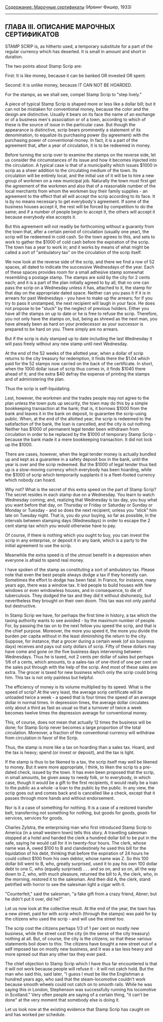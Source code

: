 [Содержание: Марочные сертификаты](index.md) (Ирвинг Фишер, 1933)

------

ГЛАВА III. ОПИСАНИЕ МАРОЧНЫХ СЕРТИФИКАТОВ
-----------------------------------------
STAMP SCRIP is, as hitherto used, a temporary substitute for a part
of the regular currency which has deserted. It is small in amount and short
in duration.

The two points about Stamp Scrip are:

First: It is like money, because it can be banked OR invested OR spent.

Second: It is unlike money, because IT CAN NOT BE HOARDED.

For the stamps, as we shall see, compel Stamp Scrip to "step lively."

A piece of typical Stamp Scrip is shaped more or less like a dollar
bill; but it can not be mistaken for conventional money, because the color
and the design are distinctive. Usually it bears on its face the name of
an exchange or of a business men's association or of a town, according
to which of these is the source of issue in the particular case. But though
the appearance is distinctive, scrip bears prominently a statement of its
denomination, to equalize its purchasing power (by agreement) with the
purchasing power of conventional money. In fact, it is a part of the agreement
that, after a year of circulation, it is to be redeemed in money.

Before turning the scrip over to examine the stamps on the reverse
side, let us consider the circumstances of its issue and how it becomes
injected into the circulation. A typical case is that of a municipality
which issues $1000 in scrip as a sheer addition to the circulating medium
of the town. Its circulation will be entirely local, and the initial use
of it will be to hire a new group of workmen on a new municipal job. Naturally
the town must first get the agreement of the workmen and also that of a
reasonable number of the local merchants from whom the workmen buy their
family supplies - an agreement to the effect that all will accept the scrip
according to its face. It is by no means necessary to get everybody's agreement.
If some of the business houses accept it, the rest will be forced by competition
to do the same; and if a number of people begin to accept it, the others
will accept it because everybody else accepts it.

But this agreement will not readily be forthcoming without a guaranty
from the town that, after a certain period of circulation (usually one
year), the scrip will be redeemed in cold cash. So the town agrees to this,
and sets to work to gather the $1000 of cold cash before the expiration
of the scrip. The town has a year to work in; and it works by means of
what might be called a sort of "ambulatory tax" on the circulation of the
scrip itself.

We now look at the reverse side of the scrip, and there we find a row
of 52 spaces, all dated to indicate the successive Wednesdays of the year.
Each of these spaces provides room for a small adhesive stamp somewhat
resembling a postage stamp. The stamps are sold by the city for 2 cents
each; and it is a part of the plan initially agreed to by all, that no
one can pass the scrip on a Wednesday unless it has, attached to it, the
stamp for that day on the appropriate dated space. Neither can you pass
it if it is in arrears for past Wednesdays - you have to make up the arrears;
for if you try to pass it unstamped, the next recipient will laugh in your
face. He does not propose to be "stuck" by the neglect of previous holders.
Either you have all the stamps on up to date or he is free to refuse the
scrip. Therefore, you not only have the stamps on, but, being as shrewd
as the next man, you have already been as hard on your predecessor as your
successor is prepared to be hard on you. There simply are no arrears.

But if the scrip is duly stamped up to date including the last Wednesday
it will pass freely without any new stamp until next Wednesday.

At the end of the 52 weeks of the allotted year, when a dollar of scrip
returns to the city treasury for redemption, it finds there the $1.04 which
paid for the 52 stamps now carried on the back of the certificate. In short,
when the 1000 dollar issue of scrip thus comes in, it finds $1040 there
ahead of it; and the extra $40 defray the expense of printing the stamps
and of administering the plan.

Thus the scrip is self-liquidating.

Lest, however, the workmen and the trades people may not agree to the
plan unless the town puts up security, the town may do this by a simple
bookkeeping transaction at the bank; that is, it borrows $1000 from the
bank and leaves it in the bank on deposit, to guarantee the scrip-using
public. When, at the end of the allotted year, the scrip is redeemed to
the satisfaction of the bank, the loan is cancelled, and the city is out
nothing. Neither has $1000 of permanent legal tender been withdrawn from
circulation in order to be replaced by the $1000 of temporary Stamp Scrip -
because the bank made it a mere bookkeeping transaction. It did not lock
up the $1000.

There are cases, however, when the legal tender money is actually bundled
up and kept as a guarantee in a safety deposit box in the bank, until the
year is over and the scrip redeemed. But the $1000 of legal tender thus
tied up is a slow-moving currency which everybody has been hoarding, while
the $1000 of scrip which temporarily supplants it is a fleet-footed currency
which nobody can hoard.

Why not? What is the secret of this extra speed on the part of Stamp
Scrip? The secret resides in each stamp due on a Wednesday. You learn to
watch Wednesday coming; and, realizing that Wednesday is tax day, you buy
what you want before that day, on Thursday or Friday or Saturday or Sunday
or Monday or Tuesday - and so does the next recipient, unless you "stick"
him late on Tuesday night. That is, you do your buying, so far as possible,
in the intervals between stamping days (Wednesdays) in order to escape
the 2 cent stamp tax which you would otherwise have to pay.

Of course, if there is nothing which you ought to buy, you can invest
the scrip in any enterprise, or deposit it in any bank, which is a party
to the initial agreement to use the scrip.

Meanwhile the extra speed is of the utmost benefit in a depression
when everyone is afraid to spend real money.

I have spoken of the stamp as constituting a sort of ambulatory tax.
Please note that even the best people always dodge a tax if they honestly
can. Sometimes the effort to dodge has been fatal. In France, for instance,
many years ago, there was a window tax. It led people to build houses with
few windows or even windowless houses, and in consequence, to die of tuberculosis.
They dodged the tax and they did it without dishonesty, but nevertheless
they brought on their own doom. This tax was not only painful but destructive.

In Stamp Scrip we have, for perhaps the first time in history, a tax
which the taxing authority wants to see avoided - by the maximum number
of people. For, by passing the tax on to the next fellow you speed the
scrip, and that is the chief purpose. Moreover, the more you speed it,
the more you divide the burden per capita without in the least diminishing
the return to the city. Suppose, for instance, that a grocer during a certain
week (of six business days) receives and pays out sixty dollars of scrip.
Fifty of these dollars may have come and gone on the five business days
intervening between Wednesdays. Thus he is taxed, not 2 cents per dollar
of sales but perhaps 1/6 of a cents, which amounts, to a sales-tax of one-third
of one per cent on the sales put through with the help of the scrip. And
most of these sales are extra. The grocer is taxed for new business which
only the scrip could bring him. This tax is not only painless but helpful.

The efficiency of money is its volume multiplied by its speed. What
is the speed of scrip? At the very least, the average scrip certificate
will be unloaded twice a week - a speed that is four times the speed of
an average dollar in normal times. In depression times, the average dollar
circulates only about a third as fast as usual so that a turnover of twice
a week becomes twelve times the depression average for conventional money.

This, of course, does not mean that actually 12 times the business
will be done; for Stamp Scrip never becomes a large proportion of the total
circulation. Moreover, a fraction of the conventional currency will withdraw
from circulation in favor of the Scrip.

Thus, the stamp is more like a tax on hoarding than a sales tax. Hoard,
and the tax is heavy; spend (or invest or deposit), and the tax is light.

If the stamp is thus to be likened to a tax, the scrip itself may well
be likened to money. But it were more appropriate, I think, to liken the
scrip to a pre-dated check, issued by the town. It has even been proposed
that the scrip, in small amounts, be given away to needy folk, or to everybody,
in which case, though it would be a gift to the first recipients, it would
really be a loan to the public as a whole -a loan to the public by the
public. In any view, the scrip goes out and comes back and is cancelled
like a check, except that it passes through more hands and without endorsement.

Nor is it a case of something for nothing. It is a case of a restored
transfer belt, transferring not something for nothing, but goods for goods,
goods for services, services for goods.

Charles Zylstra, the enterprising man who first introduced Stamp Scrip
to America (in a small western town) tells this story. A travelling salesman
stopped at a hotel and handed the clerk a hundred dollar bill to be put
in the safe, saying he would call for it in twenty-four hours. The clerk,
whose name was A, owed $100 to B and clandestinely he used this bill for
the liquidation of his debt, thinking that before the expiration of 24
hours he could collect $100 from his own debtor, whose name was Z. So this
100 dollar bill went to B, who, greatly surprised, used it to pay his own
100 dollar debt to one C, who (equally surprised) . . . and so on, and
so on, all the way down to Z, who, with much pleasure, returned the bill
to A, the clerk, who, in the morning, restored it to the salesman. And
then did A, the clerk, stand petrified with horror to see the salesman
light a cigar with it.

"Counterfeit," said the salesman, "a fake gift from a crazy friend,
Abner; but he didn't put it over, did he?"

Let us now look at the collective result. At the end of the year, the
town has a new street, paid for with scrip which (through the stamps) was
paid for by the citizens who used the scrip - and will use the street too.

The scrip cost the citizens perhaps 1/3 of 1 per cent on mostly new
business, while the street cost the city (in the sense of the city treasury)
nothing at all. But, of course, the city is the citizens; so that these
various statements boil down to this: The citizens have bought a new street
out of a self imposed tax on mostly new business, and it was a tax less
heavy and more spread out than any other tax they ever paid.

The chief objection to Stamp Scrip which I have thus far encountered
is that it will not work because people will refuse it - it will not catch
hold. But the man who said this, said later, "I guess I must be like the
Englishman a hundred years ago, who said that the steam-locomotive couldn't
work because smooth wheels could not catch on to smooth rails. While he
was saying this in London, Stephenson was successfully running his locomotive
in Scotland." Very often people are saying of a certain thing, "it can't
be done" at the very moment that somebody else is doing it.

Let us look now at the existing evidence that Stamp Scrip has caught
on and has worked per schedule.
